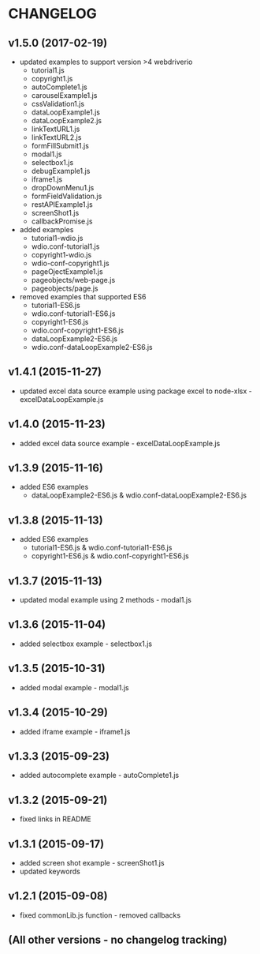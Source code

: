 # CHANGELOG

## v1.5.0 (2017-02-19)
* updated examples to support version >4 webdriverio
	* tutorial1.js
	* copyright1.js
	* autoComplete1.js
	* carouselExample1.js
	* cssValidation1.js
	* dataLoopExample1.js
	* dataLoopExample2.js
	* linkTextURL1.js
	* linkTextURL2.js
	* formFillSubmit1.js
	* modal1.js
	* selectbox1.js
	* debugExample1.js
	* iframe1.js
	* dropDownMenu1.js
	* formFieldValidation.js
	* restAPIExample1.js
	* screenShot1.js
	* callbackPromise.js
* added examples
  * tutorial1-wdio.js
  * wdio.conf-tutorial1.js
  * copyright1-wdio.js
  * wdio-conf-copyright1.js
  * pageOjectExample1.js
  * pageobjects/web-page.js
  * pageobjects/page.js
* removed examples that supported ES6
  * tutorial1-ES6.js
  * wdio.conf-tutorial1-ES6.js
  * copyright1-ES6.js	
  * wdio.conf-copyright1-ES6.js
  * dataLoopExample2-ES6.js		
  * wdio.conf-dataLoopExample2-ES6.js	

## v1.4.1 (2015-11-27)
* updated excel data source example using package excel to node-xlsx - excelDataLoopExample.js

## v1.4.0 (2015-11-23)
* added excel data source example - excelDataLoopExample.js

## v1.3.9 (2015-11-16)
* added ES6 examples
	* dataLoopExample2-ES6.js & wdio.conf-dataLoopExample2-ES6.js

## v1.3.8 (2015-11-13)
* added ES6 examples
	* tutorial1-ES6.js & wdio.conf-tutorial1-ES6.js
	* copyright1-ES6.js & wdio.conf-copyright1-ES6.js

## v1.3.7 (2015-11-13)
* updated modal example using 2 methods - modal1.js

## v1.3.6 (2015-11-04)
* added selectbox example - selectbox1.js

## v1.3.5 (2015-10-31)
* added modal example - modal1.js

## v1.3.4 (2015-10-29)
* added iframe example - iframe1.js

## v1.3.3 (2015-09-23)
* added autocomplete example - autoComplete1.js

## v1.3.2 (2015-09-21)
* fixed links in README

## v1.3.1 (2015-09-17)
* added screen shot example - screenShot1.js
* updated keywords

## v1.2.1 (2015-09-08)
* fixed commonLib.js function - removed callbacks

## (All other versions - no changelog tracking)